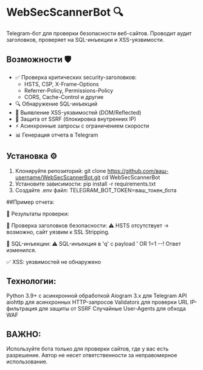 # WebSecScannerBot 🔍

Telegram-бот для проверки безопасности веб-сайтов. Проводит аудит заголовков, проверяет на SQL-инъекции и XSS-уязвимости.

## Возможности 🛡️

- ✅ Проверка критических security-заголовков:
  - HSTS, CSP, X-Frame-Options
  - Referrer-Policy, Permissions-Policy
  - CORS, Cache-Control и другие
- 🔍 Обнаружение SQL-инъекций
- 🎯 Выявление XSS-уязвимостей (DOM/Reflected)
- 🛑 Защита от SSRF (блокировка внутренних IP)
- ⚡ Асинхронные запросы с ограничением скорости
- 📊 Генерация отчета в Telegram

## Установка ⚙️

1. Клонируйте репозиторий:
git clone https://github.com/ваш-username/WebSecScannerBot.git
cd WebSecScannerBot
3. Установите зависимости:
pip install -r requirements.txt
4. Создайте .env файл:
TELEGRAM_BOT_TOKEN=ваш_токен_бота

##Пример отчета:

📌 Результаты проверки:

🔹 Проверка заголовков безопасности:
⚠️ HSTS отсутствует → возможно, сайт уязвим к SSL Stripping.

🔹 SQL-инъекции:
⚠️ SQL-инъекция в 'q' с payload ' OR 1=1 --! Ответ изменился.

✅ XSS: уязвимостей не обнаружено

## Технологии:

Python 3.9+ с асинхронной обработкой
Aiogram 3.x для Telegram API
aiohttp для асинхронных HTTP-запросов
Validators для проверки URL
IP-фильтрация для защиты от SSRF
Случайные User-Agents для обхода WAF

## ВАЖНО: 

Используйте бота только для проверки сайтов, где у вас есть разрешение. Автор не несет ответственности за неправомерное использование.
